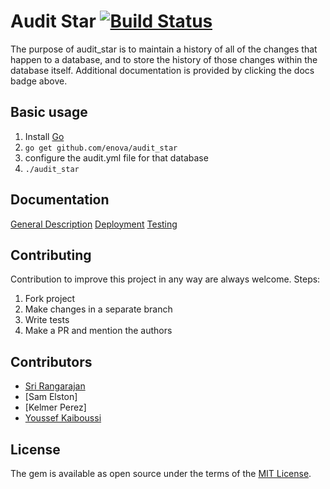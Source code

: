 # Audit Star [![Build Status](https://travis-ci.org/enova/audit_star.svg?branch=master)](https://travis-ci.org/enova/audit_star)

The purpose of audit_star is to maintain a history of all of the changes that happen to a database, and to store the history of those changes within the database itself.  Additional documentation is provided by clicking the docs badge above.

## Basic usage

1. Install [Go](https://golang.org/)
2. ```go get github.com/enova/audit_star```
3. configure the audit.yml file for that database
4. ```./audit_star```

## Documentation

[General Description](docs/index.md)
[Deployment](docs/deployment.md)
[Testing](docs/testing.md)

## Contributing

Contribution to improve this project in any way are always welcome. Steps:

1. Fork project
2. Make changes in a separate branch
3. Write tests
4. Make a PR and mention the authors

## Contributors
* [Sri Rangarajan](https://github.com/Slania)
* [Sam Elston]
* [Kelmer Perez]
* [Youssef Kaiboussi](https://github.com/YoussefKaib)

## License

The gem is available as open source under the terms of the [MIT License](http://opensource.org/licenses/MIT).

